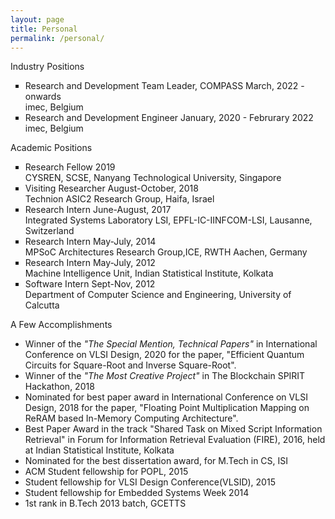 ```yaml
---
layout: page
title: Personal
permalink: /personal/
---
```

<span class="headHi">Industry Positions</span><br>
<ul style="list-style-type:square" >
<li> Research and Development Team Leader, COMPASS <span class="datetext">March, 2022 - onwards</span><br>
<span class="locationtext">imec, Belgium</span> <br></li>
<li> Research and Development Engineer <span class="datetext">January, 2020 - Februrary 2022</span><br>
<span class="locationtext">imec, Belgium</span> <br></li>
</ul>



<span class="headHi">Academic Positions</span>

<ul style="list-style-type:square" >
<li>Research Fellow <span class="datetext">2019</span><br>
<span class="locationtext">CYSREN, SCSE, Nanyang Technological University, Singapore</span> <br></li>


<li> Visiting Researcher <span class="datetext">August-October, 2018</span><br>
<span class="locationtext">Technion ASIC2 Research Group, Haifa, Israel</span>  <br></li>

<li> Research Intern <span class="datetext">June-August, 2017</span><br>
<span class="locationtext">Integrated Systems Laboratory LSI, EPFL-IC-IINFCOM-LSI, Lausanne, Switzerland</span>  <br></li>

<li> Research Intern <span class="datetext"> May-July, 2014</span><br>
<span class="locationtext">MPSoC Architectures Research Group,ICE, RWTH Aachen, Germany</span> <br></li>

<li> Research Intern <span class="datetext"> May-July, 2012</span><br>
<span class="locationtext">Machine Intelligence Unit, Indian Statistical Institute, Kolkata </span> <br></li>

<li> Software Intern <span class="datetext"> Sept-Nov, 2012</span><br>
<span class="locationtext">Department of Computer Science and Engineering, University of Calcutta</span>  <br></li>
</ul>

<!-- 
<li><h5> Visiting Researcher </h5>
<i class="fa  fa-bank">Technion ASIC2 Research Group, Haifa, Israel </i> <br>
<i class="fa  fa-calendar"></i>August-October, 2018</li>





<!--<li>Certification under IBM Advanced Training Education On J2EE Programming</li>-->
<!-- </ul> --> 


<span class="headHi">A Few Accomplishments</span>
<div >
<ul>
    <li> Winner of the <i>"The Special Mention, Technical Papers"</i> in International Conference on VLSI Design, 2020 for the paper, "Efficient Quantum Circuits for Square-Root and Inverse Square-Root".</li>
    <li> Winner of the <i>"The Most Creative Project"</i> in The Blockchain SPIRIT Hackathon, 2018</li>
    <li> Nominated for best paper award in International Conference on VLSI Design, 2018 for the paper, "Floating Point Multiplication Mapping on ReRAM based In-Memory Computing Architecture". </li>
    <li> Best Paper Award in the track "Shared Task on Mixed Script Information Retrieval"
    in Forum for Information Retrieval Evaluation (FIRE), 2016, held at Indian Statistical
    Institute, Kolkata </li>
    <li> Nominated for the best dissertation award, for M.Tech in CS, ISI </li>
    <li> ACM Student fellowship for POPL, 2015</li>
    <li> Student fellowship for VLSI Design Conference(VLSID), 2015</li>
    <li> Student fellowship for Embedded Systems Week 2014</li>
    <li> 1st rank in B.Tech 2013 batch, GCETTS</li>

</ul>
</div>
